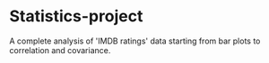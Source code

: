 # Statistics-project
A complete analysis of 'IMDB ratings' data starting from bar plots to correlation and covariance. 
